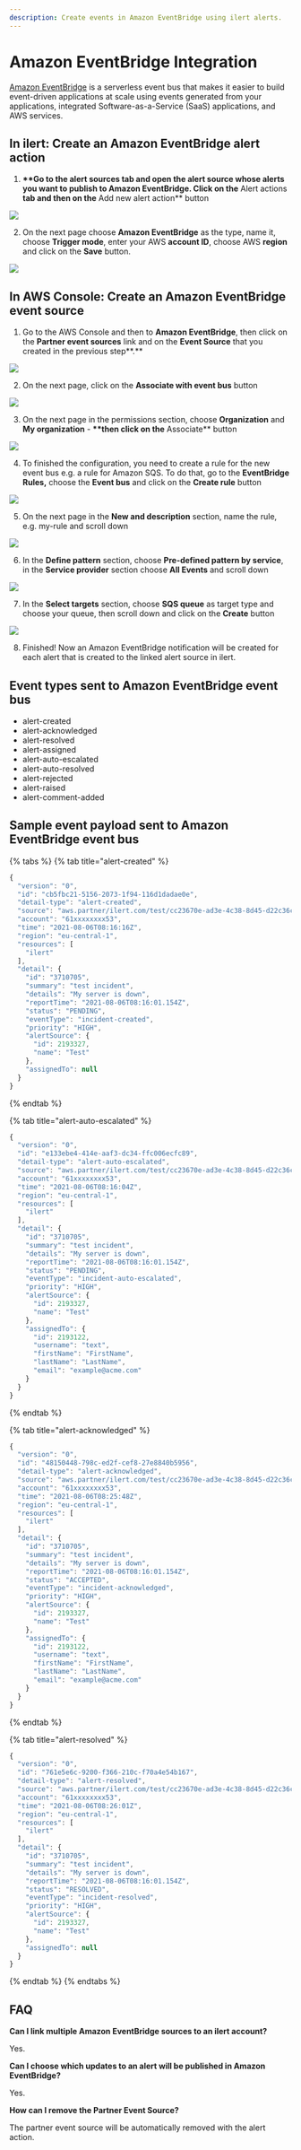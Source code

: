 ```yaml
---
description: Create events in Amazon EventBridge using ilert alerts.
---
```


# Amazon EventBridge Integration

[Amazon EventBridge](https://aws.amazon.com/eventbridge/) is a serverless event bus that makes it easier to build event-driven applications at scale using events generated from your applications, integrated Software-as-a-Service (SaaS) applications, and AWS services.

## In ilert: Create an Amazon EventBridge alert action <a href="#in-ilert" id="in-ilert"></a>

1. **\*\*Go to the alert sources tab and open the alert source whose alerts you want to publish to Amazon EventBridge. Click on the** Alert actions **tab and then on the** Add new alert action\*\* button

![](<../.gitbook/assets/iLert (90).png>)

2. On the next page choose **Amazon EventBridge** as the type, name it, choose **Trigger mode**, enter your AWS **account ID**, choose AWS **region** and click on the **Save** button.

![](<../.gitbook/assets/Notification\_Center (2).png>)

## In AWS Console: Create an Amazon EventBridge event source <a href="#in-aws-console" id="in-aws-console"></a>

1. Go to the AWS Console and then to **Amazon EventBridge**, then click on the **Partner event sources** link and on the **Event Source** that you created in the previous step\*\*.\*\*

![](<../.gitbook/assets/Amazon\_EventBridge (1).png>)

2. On the next page, click on the **Associate with event bus** button

![](../.gitbook/assets/Amazon\_EventBridge.png)

3. On the next page in the permissions section, choose **Organization** and **My organization** - **\*\*then click on the** Associate\*\* button

![](<../.gitbook/assets/Amazon\_EventBridge (2).png>)

4. To finished the configuration, you need to create a rule for the new event bus e.g. a rule for Amazon SQS. To do that, go to the **EventBridge Rules,** choose the **Event bus** and click on the **Create rule** button

![](<../.gitbook/assets/Amazon\_EventBridge (3).png>)

5. On the next page in the **New and description** section, name the rule, e.g. my-rule and scroll down

![](<../.gitbook/assets/Amazon\_EventBridge (4).png>)

6. In the **Define pattern** section, choose **Pre-defined pattern by service**, in the **Service provider** section choose **All Events** and scroll down

![](<../.gitbook/assets/Notification\_Center (3).png>)

7. In the **Select targets** section, choose **SQS queue** as target type and choose your queue, then scroll down and click on the **Create** button

![](<../.gitbook/assets/Notification\_Center (4).png>)

8. Finished! Now an Amazon EventBridge notification will be created for each alert that is created to the linked alert source in ilert.

## Event types sent to Amazon EventBridge event bus

* alert-created
* alert-acknowledged
* alert-resolved
* alert-assigned
* alert-auto-escalated
* alert-auto-resolved
* alert-rejected
* alert-raised
* alert-comment-added

## Sample event payload sent to Amazon EventBridge event bus

{% tabs %}
{% tab title="alert-created" %}
```javascript
{
  "version": "0",
  "id": "cb5fbc21-5156-2073-1f94-116d1dadae0e",
  "detail-type": "alert-created",
  "source": "aws.partner/ilert.com/test/cc23670e-ad3e-4c38-8d45-d22c36ced352",
  "account": "61xxxxxxxx53",
  "time": "2021-08-06T08:16:16Z",
  "region": "eu-central-1",
  "resources": [
    "ilert"
  ],
  "detail": {
    "id": "3710705",
    "summary": "test incident",
    "details": "My server is down",
    "reportTime": "2021-08-06T08:16:01.154Z",
    "status": "PENDING",
    "eventType": "incident-created",
    "priority": "HIGH",
    "alertSource": {
      "id": 2193327,
      "name": "Test"
    },
    "assignedTo": null
  }
}
```
{% endtab %}

{% tab title="alert-auto-escalated" %}
```javascript
{
  "version": "0",
  "id": "e133ebe4-414e-aaf3-dc34-ffc006ecfc89",
  "detail-type": "alert-auto-escalated",
  "source": "aws.partner/ilert.com/test/cc23670e-ad3e-4c38-8d45-d22c36ced352",
  "account": "61xxxxxxxx53",
  "time": "2021-08-06T08:16:04Z",
  "region": "eu-central-1",
  "resources": [
    "ilert"
  ],
  "detail": {
    "id": "3710705",
    "summary": "test incident",
    "details": "My server is down",
    "reportTime": "2021-08-06T08:16:01.154Z",
    "status": "PENDING",
    "eventType": "incident-auto-escalated",
    "priority": "HIGH",
    "alertSource": {
      "id": 2193327,
      "name": "Test"
    },
    "assignedTo": {
      "id": 2193122,
      "username": "text",
      "firstName": "FirstName",
      "lastName": "LastName",
      "email": "example@acme.com"
    }
  }
}
```
{% endtab %}

{% tab title="alert-acknowledged" %}
```javascript
{
  "version": "0",
  "id": "48150448-798c-ed2f-cef8-27e8840b5956",
  "detail-type": "alert-acknowledged",
  "source": "aws.partner/ilert.com/test/cc23670e-ad3e-4c38-8d45-d22c36ced352",
  "account": "61xxxxxxxx53",
  "time": "2021-08-06T08:25:48Z",
  "region": "eu-central-1",
  "resources": [
    "ilert"
  ],
  "detail": {
    "id": "3710705",
    "summary": "test incident",
    "details": "My server is down",
    "reportTime": "2021-08-06T08:16:01.154Z",
    "status": "ACCEPTED",
    "eventType": "incident-acknowledged",
    "priority": "HIGH",
    "alertSource": {
      "id": 2193327,
      "name": "Test"
    },
    "assignedTo": {
      "id": 2193122,
      "username": "text",
      "firstName": "FirstName",
      "lastName": "LastName",
      "email": "example@acme.com"
    }
  }
}
```
{% endtab %}

{% tab title="alert-resolved" %}
```javascript
{
  "version": "0",
  "id": "761e5e6c-9200-f366-210c-f70a4e54b167",
  "detail-type": "alert-resolved",
  "source": "aws.partner/ilert.com/test/cc23670e-ad3e-4c38-8d45-d22c36ced352",
  "account": "61xxxxxxxx53",
  "time": "2021-08-06T08:26:01Z",
  "region": "eu-central-1",
  "resources": [
    "ilert"
  ],
  "detail": {
    "id": "3710705",
    "summary": "test incident",
    "details": "My server is down",
    "reportTime": "2021-08-06T08:16:01.154Z",
    "status": "RESOLVED",
    "eventType": "incident-resolved",
    "priority": "HIGH",
    "alertSource": {
      "id": 2193327,
      "name": "Test"
    },
    "assignedTo": null
  }
}
```
{% endtab %}
{% endtabs %}

## FAQ <a href="#faq" id="faq"></a>

**Can I link multiple Amazon EventBridge sources to an ilert account?**

Yes.

**Can I choose which updates to an alert will be published in Amazon EventBridge?**

Yes.

**How can I remove the Partner Event Source?**

The partner event source will be automatically removed with the alert action.

